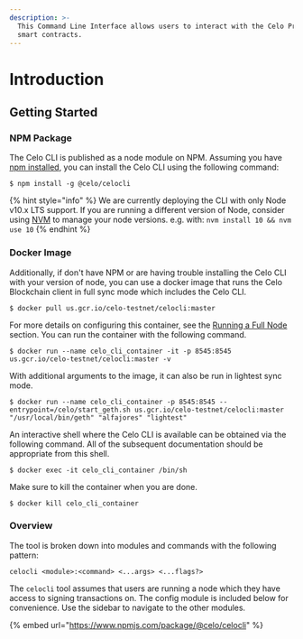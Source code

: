 ```yaml
---
description: >-
  This Command Line Interface allows users to interact with the Celo Protocol
  smart contracts.
---
```


# Introduction

## Getting Started

### NPM Package

The Celo CLI is published as a node module on NPM. Assuming you have [npm installed](https://www.npmjs.com/get-npm), you can install the Celo CLI using the following command:

`$ npm install -g @celo/celocli`

{% hint style="info" %}
We are currently deploying the CLI with only Node v10.x LTS support. If you are running a different version of Node, consider using [NVM](https://github.com/nvm-sh/nvm#installation-and-update) to manage your node versions. e.g. with: `nvm install 10 && nvm use 10`
{% endhint %}

### Docker Image

Additionally, if don't have NPM or are having trouble installing the Celo CLI with your version of node, you can use a docker image that runs the Celo Blockchain client in full sync mode which includes the Celo CLI.

`$ docker pull us.gcr.io/celo-testnet/celocli:master`

For more details on configuring this container, see the [Running a Full Node](../getting-started/running-a-full-node.md) section. You can run the container with the following command.

`$ docker run --name celo_cli_container -it -p 8545:8545 us.gcr.io/celo-testnet/celocli:master -v`

With additional arguments to the image, it can also be run in lightest sync mode.

`$ docker run --name celo_cli_container -p 8545:8545 --entrypoint=/celo/start_geth.sh us.gcr.io/celo-testnet/celocli:master "/usr/local/bin/geth" "alfajores" "lightest"`

An interactive shell where the Celo CLI is available can be obtained via the following command. All of the subsequent documentation should be appropriate from this shell.

`$ docker exec -it celo_cli_container /bin/sh`

Make sure to kill the container when you are done.

`$ docker kill celo_cli_container`

### Overview

The tool is broken down into modules and commands with the following pattern:

`celocli <module>:<command> <...args> <...flags?>`

The `celocli` tool assumes that users are running a node which they have access to signing transactions on. The config module is included below for convenience. Use the sidebar to navigate to the other modules.

{% embed url="https://www.npmjs.com/package/@celo/celocli" %}
